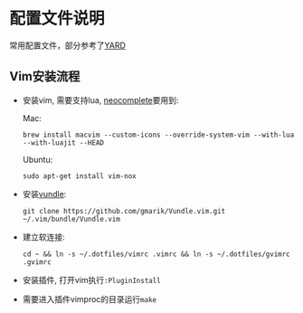 配置文件说明
============

常用配置文件，部分参考了[YARD](https://github.com/skwp/dotfiles)

Vim安装流程
-----------

* 安装vim, 需要支持lua, [neocomplete](https://github.com/Shougo/neocomplete.vim)要用到:

  Mac:

  ```
  brew install macvim --custom-icons --override-system-vim --with-lua --with-luajit --HEAD
  ```

  Ubuntu:

  ```
  sudo apt-get install vim-nox
  ```

* 安装[vundle](https://github.com/gmarik/Vundle.vim):

  ```
  git clone https://github.com/gmarik/Vundle.vim.git ~/.vim/bundle/Vundle.vim
  ```

* 建立软连接:

  ```
  cd ~ && ln -s ~/.dotfiles/vimrc .vimrc && ln -s ~/.dotfiles/gvimrc .gvimrc
  ```

* 安装插件, 打开vim执行`:PluginInstall`

* 需要进入插件vimproc的目录运行`make`
